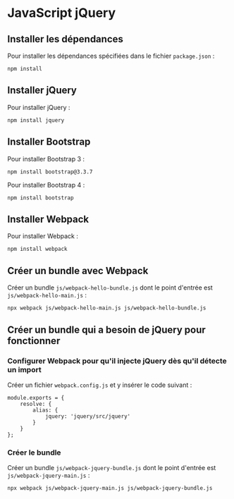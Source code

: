 # JavaScript jQuery

## Installer les dépendances

Pour installer les dépendances spécifiées dans le fichier `package.json` :

    npm install

## Installer jQuery

Pour installer jQuery :

    npm install jquery

## Installer Bootstrap

Pour installer Bootstrap 3 :

    npm install bootstrap@3.3.7

Pour installer Bootstrap 4 :

    npm install bootstrap

## Installer Webpack

Pour installer Webpack :

    npm install webpack

## Créer un bundle avec Webpack

Créer un bundle `js/webpack-hello-bundle.js` dont le point d'entrée est `js/webpack-hello-main.js` :

    npx webpack js/webpack-hello-main.js js/webpack-hello-bundle.js

## Créer un bundle qui a besoin de jQuery pour fonctionner

### Configurer Webpack pour qu'il injecte jQuery dès qu'il détecte un import

Créer un fichier `webpack.config.js` et y insérer le code suivant :

    module.exports = {
        resolve: {
            alias: {
                jquery: 'jquery/src/jquery'
            }
        }
    };

### Créer le bundle

Créer un bundle `js/webpack-jquery-bundle.js` dont le point d'entrée est `js/webpack-jquery-main.js` :

    npx webpack js/webpack-jquery-main.js js/webpack-jquery-bundle.js

